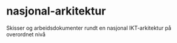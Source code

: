 # nasjonal-arkitektur
Skisser og arbeidsdokumenter rundt en nasjonal IKT-arkitektur på overordnet nivå
